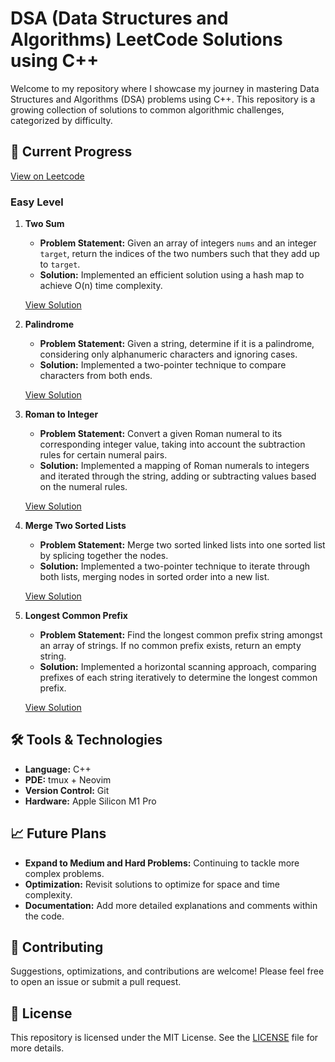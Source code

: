 # DSA (Data Structures and Algorithms) LeetCode Solutions using C++

Welcome to my repository where I showcase my journey in mastering Data Structures and Algorithms (DSA) problems using C++. This repository is a growing collection of solutions to common algorithmic challenges, categorized by difficulty.

## 🚀 Current Progress
[View on Leetcode](https://leetcode.com/u/aktienautobahn/)

### Easy Level

1. **Two Sum**
   - **Problem Statement:** Given an array of integers `nums` and an integer `target`, return the indices of the two numbers such that they add up to `target`.
   - **Solution:** Implemented an efficient solution using a hash map to achieve O(n) time complexity.

   [View Solution](./Easy/TwoSum/TwoSum.cpp)

2. **Palindrome**
   - **Problem Statement:** Given a string, determine if it is a palindrome, considering only alphanumeric characters and ignoring cases.
   - **Solution:** Implemented a two-pointer technique to compare characters from both ends.

   [View Solution](./Easy/Palindrome/palindrome.cpp)

3. **Roman to Integer**
   - **Problem Statement:** Convert a given Roman numeral to its corresponding integer value, taking into account the subtraction rules for certain numeral pairs.
   - **Solution:** Implemented a mapping of Roman numerals to integers and iterated through the string, adding or subtracting values based on the numeral rules.

   [View Solution](./Easy/Roman/Roman.cpp)

4. **Merge Two Sorted Lists**
   - **Problem Statement:** Merge two sorted linked lists into one sorted list by splicing together the nodes.
   - **Solution:** Implemented a two-pointer technique to iterate through both lists, merging nodes in sorted order into a new list.

   [View Solution](./Easy/MergeTwoSortedLists/MergeTwoSortedLists.cpp)

5. **Longest Common Prefix**
   - **Problem Statement:** Find the longest common prefix string amongst an array of strings. If no common prefix exists, return an empty string.
   - **Solution:** Implemented a horizontal scanning approach, comparing prefixes of each string iteratively to determine the longest common prefix.

   [View Solution](./Easy/CommonPrefix/CommonPrefix.cpp)

## 🛠️ Tools & Technologies

- **Language:** C++
- **PDE:** tmux + Neovim 
- **Version Control:** Git
- **Hardware:** Apple Silicon M1 Pro

## 📈 Future Plans

- **Expand to Medium and Hard Problems:** Continuing to tackle more complex problems.
- **Optimization:** Revisit solutions to optimize for space and time complexity.
- **Documentation:** Add more detailed explanations and comments within the code.

## 🤝 Contributing

Suggestions, optimizations, and contributions are welcome! Please feel free to open an issue or submit a pull request.

## 📄 License

This repository is licensed under the MIT License. See the [LICENSE](./LICENSE) file for more details.

